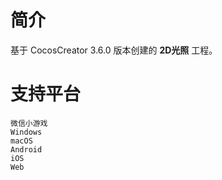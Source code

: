 # 简介
基于 CocosCreator 3.6.0 版本创建的 **2D光照** 工程。

# 支持平台

    微信小游戏
    Windows
    macOS
    Android
    iOS
    Web
